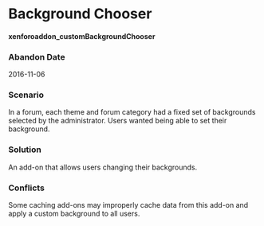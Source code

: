 # Background Chooser
#### xenforoaddon_customBackgroundChooser

### Abandon Date

2016-11-06

### Scenario

In a forum, each theme and forum category had a fixed set of backgrounds selected by the administrator. Users wanted being able to set their background.

### Solution

An add-on that allows users changing their backgrounds.

### Conflicts

Some caching add-ons may improperly cache data from this add-on and apply a custom background to all users.
